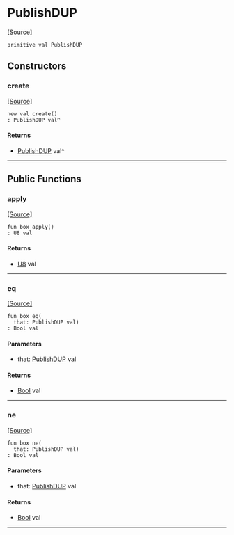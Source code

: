 # PublishDUP
<span class="source-link">[[Source]](src/mqtt-primitives/pubFlags.md#L-0-5)</span>
```pony
primitive val PublishDUP
```

## Constructors

### create
<span class="source-link">[[Source]](src/mqtt-primitives/pubFlags.md#L-0-5)</span>


```pony
new val create()
: PublishDUP val^
```

#### Returns

* [PublishDUP](mqtt-primitives-PublishDUP.md) val^

---

## Public Functions

### apply
<span class="source-link">[[Source]](src/mqtt-primitives/pubFlags.md#L-0-5)</span>


```pony
fun box apply()
: U8 val
```

#### Returns

* [U8](builtin-U8.md) val

---

### eq
<span class="source-link">[[Source]](src/mqtt-primitives/pubFlags.md#L-0-5)</span>


```pony
fun box eq(
  that: PublishDUP val)
: Bool val
```
#### Parameters

*   that: [PublishDUP](mqtt-primitives-PublishDUP.md) val

#### Returns

* [Bool](builtin-Bool.md) val

---

### ne
<span class="source-link">[[Source]](src/mqtt-primitives/pubFlags.md#L-0-5)</span>


```pony
fun box ne(
  that: PublishDUP val)
: Bool val
```
#### Parameters

*   that: [PublishDUP](mqtt-primitives-PublishDUP.md) val

#### Returns

* [Bool](builtin-Bool.md) val

---

